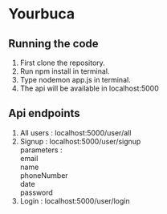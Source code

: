 # Yourbuca

## Running the code 
1. First clone the repository.
2. Run npm install in terminal.
3. Type nodemon app.js in terminal.
4. The api will be available in localhost:5000
  
## Api endpoints
1. All users : localhost:5000/user/all
2. Signup    : localhost:5000/user/signup<br>
    parameters : <br>
     email       <br>
     name   <br>
     phoneNumber<br>
     date    <br>
     password<br>
3. Login     : localhost:5000/user/login
